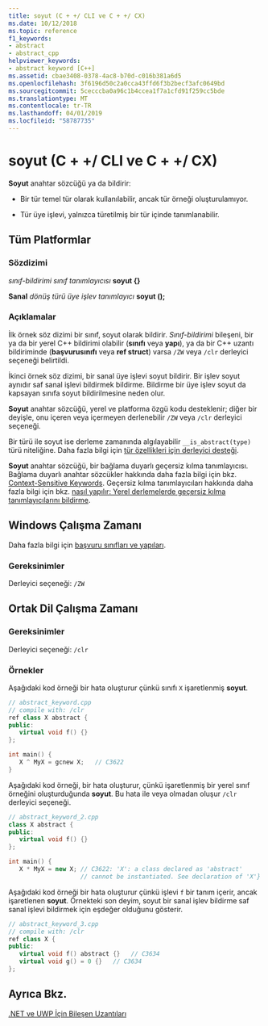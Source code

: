 ```yaml
---
title: soyut (C + +/ CLI ve C + +/ CX)
ms.date: 10/12/2018
ms.topic: reference
f1_keywords:
- abstract
- abstract_cpp
helpviewer_keywords:
- abstract keyword [C++]
ms.assetid: cbae3408-0378-4ac8-b70d-c016b381a6d5
ms.openlocfilehash: 3f6196d50c2a0cca43ffd6f3b2becf3afc0649bd
ms.sourcegitcommit: 5cecccba0a96c1b4ccea1f7a1cfd91f259cc5bde
ms.translationtype: MT
ms.contentlocale: tr-TR
ms.lasthandoff: 04/01/2019
ms.locfileid: "58787735"
---
```

# <a name="abstract--ccli-and-ccx"></a>soyut (C + +/ CLI ve C + +/ CX)

**Soyut** anahtar sözcüğü ya da bildirir:

- Bir tür temel tür olarak kullanılabilir, ancak tür örneği oluşturulamıyor.

- Tür üye işlevi, yalnızca türetilmiş bir tür içinde tanımlanabilir.

## <a name="all-platforms"></a>Tüm Platformlar

### <a name="syntax"></a>Sözdizimi

*sınıf-bildirimi* *sınıf tanımlayıcısı* **soyut {}**

**Sanal** *dönüş türü* *üye işlev tanımlayıcı* **soyut ();**

### <a name="remarks"></a>Açıklamalar

İlk örnek söz dizimi bir sınıf, soyut olarak bildirir. *Sınıf-bildirimi* bileşeni, bir ya da bir yerel C++ bildirimi olabilir (**sınıfı** veya **yapı**), ya da bir C++ uzantı bildiriminde (**başvurusınıfı** veya **ref struct**) varsa `/ZW` veya `/clr` derleyici seçeneği belirtildi.

İkinci örnek söz dizimi, bir sanal üye işlevi soyut bildirir. Bir işlev soyut aynıdır saf sanal işlevi bildirmek bildirme. Bildirme bir üye işlev soyut da kapsayan sınıfa soyut bildirilmesine neden olur.

**Soyut** anahtar sözcüğü, yerel ve platforma özgü kodu desteklenir; diğer bir deyişle, onu içeren veya içermeyen derlenebilir `/ZW` veya `/clr` derleyici seçeneği.

Bir türü ile soyut ise derleme zamanında algılayabilir `__is_abstract(type)` türü niteliğine. Daha fazla bilgi için [tür özellikleri için derleyici desteği](compiler-support-for-type-traits-cpp-component-extensions.md).

**Soyut** anahtar sözcüğü, bir bağlama duyarlı geçersiz kılma tanımlayıcısı. Bağlama duyarlı anahtar sözcükler hakkında daha fazla bilgi için bkz. [Context-Sensitive Keywords](context-sensitive-keywords-cpp-component-extensions.md). Geçersiz kılma tanımlayıcıları hakkında daha fazla bilgi için bkz. [nasıl yapılır: Yerel derlemelerde geçersiz kılma tanımlayıcılarını bildirme](../dotnet/how-to-declare-override-specifiers-in-native-compilations-cpp-cli.md).

## <a name="windows-runtime"></a>Windows Çalışma Zamanı

Daha fazla bilgi için [başvuru sınıfları ve yapıları](../cppcx/ref-classes-and-structs-c-cx.md).

### <a name="requirements"></a>Gereksinimler

Derleyici seçeneği: `/ZW`

## <a name="common-language-runtime"></a>Ortak Dil Çalışma Zamanı

### <a name="requirements"></a>Gereksinimler

Derleyici seçeneği: `/clr`

### <a name="examples"></a>Örnekler

Aşağıdaki kod örneği bir hata oluşturur çünkü sınıfı `X` işaretlenmiş **soyut**.

```cpp
// abstract_keyword.cpp
// compile with: /clr
ref class X abstract {
public:
   virtual void f() {}
};

int main() {
   X ^ MyX = gcnew X;   // C3622
}
```

Aşağıdaki kod örneği, bir hata oluşturur, çünkü işaretlenmiş bir yerel sınıf örneğini oluşturduğunda **soyut**. Bu hata ile veya olmadan oluşur `/clr` derleyici seçeneği.

```cpp
// abstract_keyword_2.cpp
class X abstract {
public:
   virtual void f() {}
};

int main() {
   X * MyX = new X; // C3622: 'X': a class declared as 'abstract'
                    // cannot be instantiated. See declaration of 'X'}
```

Aşağıdaki kod örneği bir hata oluşturur çünkü işlevi `f` bir tanım içerir, ancak işaretlenen **soyut**. Örnekteki son deyim, soyut bir sanal işlev bildirme saf sanal işlevi bildirmek için eşdeğer olduğunu gösterir.

```cpp
// abstract_keyword_3.cpp
// compile with: /clr
ref class X {
public:
   virtual void f() abstract {}   // C3634
   virtual void g() = 0 {}   // C3634
};
```

## <a name="see-also"></a>Ayrıca Bkz.

[.NET ve UWP İçin Bileşen Uzantıları](component-extensions-for-runtime-platforms.md)
